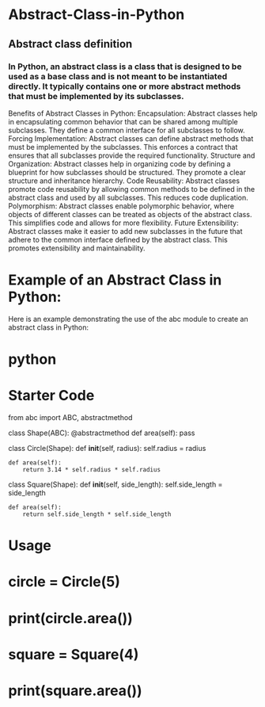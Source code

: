 # Abstract-Class-in-Python
## Abstract class definition

### In Python, an abstract class is a class that is designed to be used as a base class and is not meant to be instantiated directly. It typically contains one or more abstract methods that must be implemented by its subclasses.

Benefits of Abstract Classes in Python:
Encapsulation:
Abstract classes help in encapsulating common behavior that can be shared among multiple subclasses. They define a common interface for all subclasses to follow.
Forcing Implementation:
Abstract classes can define abstract methods that must be implemented by the subclasses. This enforces a contract that ensures that all subclasses provide the required functionality.
Structure and Organization:
Abstract classes help in organizing code by defining a blueprint for how subclasses should be structured. They promote a clear structure and inheritance hierarchy.
Code Reusability:
Abstract classes promote code reusability by allowing common methods to be defined in the abstract class and used by all subclasses. This reduces code duplication.
Polymorphism:
Abstract classes enable polymorphic behavior, where objects of different classes can be treated as objects of the abstract class. This simplifies code and allows for more flexibility.
Future Extensibility:
Abstract classes make it easier to add new subclasses in the future that adhere to the common interface defined by the abstract class. This promotes extensibility and maintainability.

# Example of an Abstract Class in Python:
Here is an example demonstrating the use of the abc module to create an abstract class in Python:

# python

# Starter Code
from abc import ABC, abstractmethod

class Shape(ABC):
    @abstractmethod
    def area(self):
        pass

class Circle(Shape):
    def __init__(self, radius):
        self.radius = radius

    def area(self):
        return 3.14 * self.radius * self.radius

class Square(Shape):
    def __init__(self, side_length):
        self.side_length = side_length

    def area(self):
        return self.side_length * self.side_length

# Usage
# circle = Circle(5)
# print(circle.area())
# square = Square(4)
# print(square.area())
